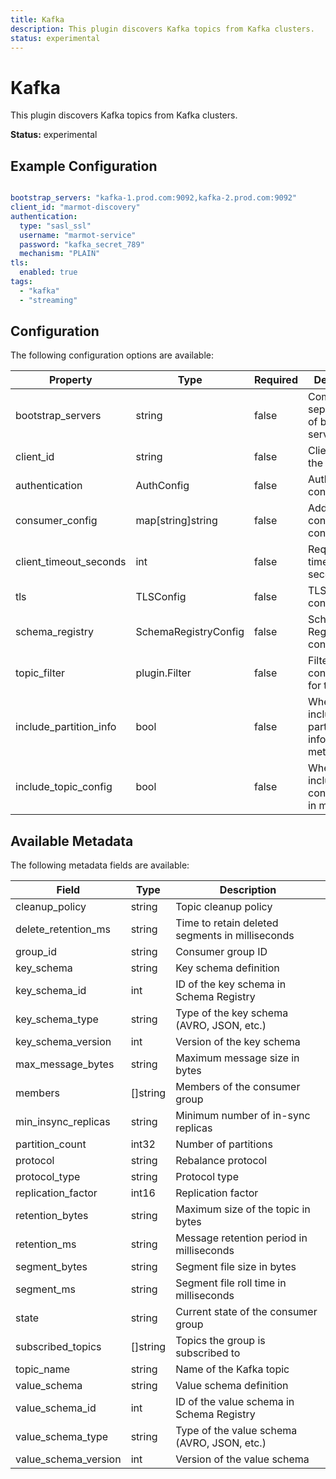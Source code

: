 ```yaml
---
title: Kafka
description: This plugin discovers Kafka topics from Kafka clusters.
status: experimental
---
```


# Kafka

This plugin discovers Kafka topics from Kafka clusters.

**Status:** experimental

## Example Configuration

```yaml

bootstrap_servers: "kafka-1.prod.com:9092,kafka-2.prod.com:9092"
client_id: "marmot-discovery"
authentication:
  type: "sasl_ssl"
  username: "marmot-service"
  password: "kafka_secret_789"
  mechanism: "PLAIN"
tls:
  enabled: true
tags:
  - "kafka"
  - "streaming"

```

## Configuration
The following configuration options are available:

| Property | Type | Required | Description |
|----------|------|----------|-------------|
| bootstrap_servers | string | false | Comma-separated list of bootstrap servers |
| client_id | string | false | Client ID for the consumer |
| authentication | AuthConfig | false | Authentication configuration |
| consumer_config | map[string]string | false | Additional consumer configuration |
| client_timeout_seconds | int | false | Request timeout in seconds |
| tls | TLSConfig | false | TLS configuration |
| schema_registry | SchemaRegistryConfig | false | Schema Registry configuration |
| topic_filter | plugin.Filter | false | Filter configuration for topics |
| include_partition_info | bool | false | Whether to include partition information in metadata |
| include_topic_config | bool | false | Whether to include topic configuration in metadata |

## Available Metadata

The following metadata fields are available:

| Field | Type | Description |
|-------|------|-------------|
| cleanup_policy | string | Topic cleanup policy |
| delete_retention_ms | string | Time to retain deleted segments in milliseconds |
| group_id | string | Consumer group ID |
| key_schema | string | Key schema definition |
| key_schema_id | int | ID of the key schema in Schema Registry |
| key_schema_type | string | Type of the key schema (AVRO, JSON, etc.) |
| key_schema_version | int | Version of the key schema |
| max_message_bytes | string | Maximum message size in bytes |
| members | []string | Members of the consumer group |
| min_insync_replicas | string | Minimum number of in-sync replicas |
| partition_count | int32 | Number of partitions |
| protocol | string | Rebalance protocol |
| protocol_type | string | Protocol type |
| replication_factor | int16 | Replication factor |
| retention_bytes | string | Maximum size of the topic in bytes |
| retention_ms | string | Message retention period in milliseconds |
| segment_bytes | string | Segment file size in bytes |
| segment_ms | string | Segment file roll time in milliseconds |
| state | string | Current state of the consumer group |
| subscribed_topics | []string | Topics the group is subscribed to |
| topic_name | string | Name of the Kafka topic |
| value_schema | string | Value schema definition |
| value_schema_id | int | ID of the value schema in Schema Registry |
| value_schema_type | string | Type of the value schema (AVRO, JSON, etc.) |
| value_schema_version | int | Version of the value schema |